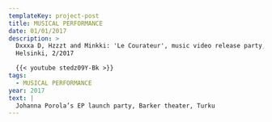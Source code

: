 ```yaml
---
templateKey: project-post
title: MUSICAL PERFORMANCE
date: 01/01/2017
description: >
  Dxxxa D, Hzzzt and Minkki: 'Le Courateur', music video release party, Mascot,
  Helsinki, 2/2017

  {{< youtube stedz09Y-Bk >}}
tags:
  - MUSICAL PERFORMANCE
year: 2017
text: |
  Johanna Porola’s EP launch party, Barker theater, Turku
---
```

